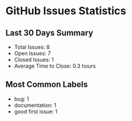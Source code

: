 # GitHub Issues Statistics

## Last 30 Days Summary
- Total Issues: 8
- Open Issues: 7
- Closed Issues: 1
- Average Time to Close: 0.3 hours

## Most Common Labels
- bug: 1
- documentation: 1
- good first issue: 1
